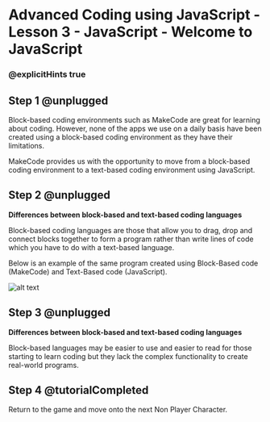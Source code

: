 # Advanced Coding using JavaScript - Lesson 3 - JavaScript - Welcome to JavaScript

### @explicitHints true


## Step 1 @unplugged

Block-based coding environments such as MakeCode are great for learning about coding. However, none of the apps we use on a daily basis have been created using a block-based coding environment as they have their limitations.

MakeCode provides us with the opportunity to move from a block-based coding environment to a text-based coding environment using JavaScript.

## Step 2 @unplugged
**Differences between block-based and text-based coding languages**

Block-based coding languages are those that allow you to drag, drop and connect blocks together to form a program rather than write lines of code which you have to do with a text-based language.

Below is an example of the same program created using Block-Based code (MakeCode) and Text-Based code (JavaScript).

![alt text](https://advancedjs.codingcredentials.com/Lesson3/3/images/1.png?raw=true "Compare")

## Step 3 @unplugged
**Differences between block-based and text-based coding languages**

Block-based languages may be easier to use and easier to read for those starting to learn coding but they lack the complex functionality to create real-world programs.

## Step 4 @tutorialCompleted
Return to the game and move onto the next Non Player Character.